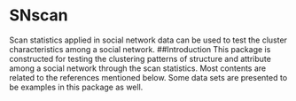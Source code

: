 # SNscan
Scan statistics applied in social network data can be used to test the cluster characteristics among a social network.
##Introduction
This package is constructed for testing the clustering patterns of structure and attribute among a
social network through the scan statistics. Most contents are related to the references mentioned
below. Some data sets are presented to be examples in this package as well.
